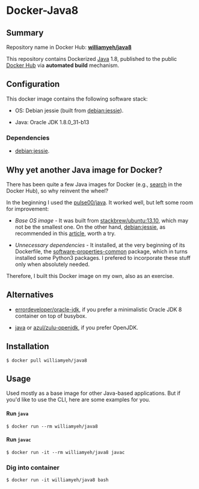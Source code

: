 Docker-Java8
============

## Summary

Repository name in Docker Hub: **[williamyeh/java8](https://registry.hub.docker.com/u/williamyeh/java8/)**

This repository contains Dockerized [Java](https://www.java.com/) 1.8, published to the public [Docker Hub](https://registry.hub.docker.com/) via **automated build** mechanism.



## Configuration

This docker image contains the following software stack:

- OS: Debian jessie (built from [debian:jessie](https://registry.hub.docker.com/_/debian/)).

- Java: Oracle JDK 1.8.0_31-b13


### Dependencies

- [debian:jessie](https://registry.hub.docker.com/_/debian/).



## Why yet another Java image for Docker?

There has been quite a few Java images for Docker (e.g., [search](https://registry.hub.docker.com/search?q=java) in the Docker Hub), so why reinvent the wheel?

In the beginning I used the [pulse00/java](https://github.com/dubture-dockerfiles/java). It worked well, but left some room for improvement:

- *Base OS image* - It was built from [stackbrew/ubuntu:13.10](https://registry.hub.docker.com/u/stackbrew/ubuntu/), which may not be the smallest one.  On the other hand, [debian:jessie](https://registry.hub.docker.com/_/debian/), as recommended in this [article](http://crosbymichael.com/dockerfile-best-practices-take-2.html), worth a try.

- *Unnecessary dependencies* - It installed, at the very beginning of its Dockerfile, the [software-properties-common](https://packages.debian.org/sid/admin/software-properties-common) package, which in turns installed some Python3 packages.  I prefered to incorporate these stuff only when absolutely needed.

Therefore, I built this Docker image on my own, also as an exercise.


## Alternatives

- [errordeveloper/oracle-jdk](https://registry.hub.docker.com/u/errordeveloper/oracle-jdk/), if you prefer a minimalistic Oracle JDK 8 container on top of busybox.

- [java](https://registry.hub.docker.com/_/java/) or [azul/zulu-openjdk](https://registry.hub.docker.com/u/azul/zulu-openjdk/), if you prefer OpenJDK.

## Installation

   ```
   $ docker pull williamyeh/java8
   ```


## Usage

Used mostly as a base image for other Java-based applications. But if you'd like to use the CLI, here are some examples for you.


#### Run `java`

```
$ docker run --rm williamyeh/java8
```


#### Run `javac`

```
$ docker run -it --rm williamyeh/java8 javac
```


### Dig into container

```
$ docker run -it williamyeh/java8 bash
```

